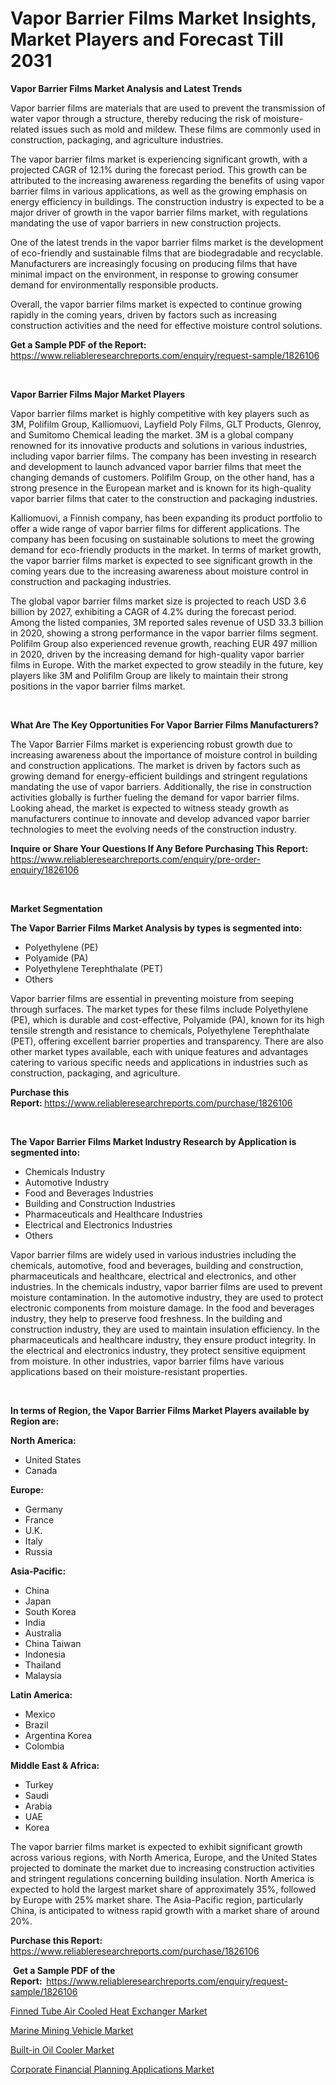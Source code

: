 <p><h1>Vapor Barrier Films Market Insights, Market Players and Forecast Till 2031</h1></p><p><strong>Vapor Barrier Films Market Analysis and Latest Trends</strong></p>
<p><p>Vapor barrier films are materials that are used to prevent the transmission of water vapor through a structure, thereby reducing the risk of moisture-related issues such as mold and mildew. These films are commonly used in construction, packaging, and agriculture industries.</p><p>The vapor barrier films market is experiencing significant growth, with a projected CAGR of 12.1% during the forecast period. This growth can be attributed to the increasing awareness regarding the benefits of using vapor barrier films in various applications, as well as the growing emphasis on energy efficiency in buildings. The construction industry is expected to be a major driver of growth in the vapor barrier films market, with regulations mandating the use of vapor barriers in new construction projects.</p><p>One of the latest trends in the vapor barrier films market is the development of eco-friendly and sustainable films that are biodegradable and recyclable. Manufacturers are increasingly focusing on producing films that have minimal impact on the environment, in response to growing consumer demand for environmentally responsible products.</p><p>Overall, the vapor barrier films market is expected to continue growing rapidly in the coming years, driven by factors such as increasing construction activities and the need for effective moisture control solutions.</p></p>
<p><strong>Get a Sample PDF of the Report:&nbsp;</strong> <a href="https://www.reliableresearchreports.com/enquiry/request-sample/1826106">https://www.reliableresearchreports.com/enquiry/request-sample/1826106</a></p>
<p>&nbsp;</p>
<p><strong>Vapor Barrier Films Major Market Players</strong></p>
<p><p>Vapor barrier films market is highly competitive with key players such as 3M, Polifilm Group, Kalliomuovi, Layfield Poly Films, GLT Products, Glenroy, and Sumitomo Chemical leading the market. 3M is a global company renowned for its innovative products and solutions in various industries, including vapor barrier films. The company has been investing in research and development to launch advanced vapor barrier films that meet the changing demands of customers. Polifilm Group, on the other hand, has a strong presence in the European market and is known for its high-quality vapor barrier films that cater to the construction and packaging industries.</p><p>Kalliomuovi, a Finnish company, has been expanding its product portfolio to offer a wide range of vapor barrier films for different applications. The company has been focusing on sustainable solutions to meet the growing demand for eco-friendly products in the market. In terms of market growth, the vapor barrier films market is expected to see significant growth in the coming years due to the increasing awareness about moisture control in construction and packaging industries.</p><p>The global vapor barrier films market size is projected to reach USD 3.6 billion by 2027, exhibiting a CAGR of 4.2% during the forecast period. Among the listed companies, 3M reported sales revenue of USD 33.3 billion in 2020, showing a strong performance in the vapor barrier films segment. Polifilm Group also experienced revenue growth, reaching EUR 497 million in 2020, driven by the increasing demand for high-quality vapor barrier films in Europe. With the market expected to grow steadily in the future, key players like 3M and Polifilm Group are likely to maintain their strong positions in the vapor barrier films market.</p></p>
<p>&nbsp;</p>
<p><strong>What Are The Key Opportunities For Vapor Barrier Films Manufacturers?</strong></p>
<p><p>The Vapor Barrier Films market is experiencing robust growth due to increasing awareness about the importance of moisture control in building and construction applications. The market is driven by factors such as growing demand for energy-efficient buildings and stringent regulations mandating the use of vapor barriers. Additionally, the rise in construction activities globally is further fueling the demand for vapor barrier films. Looking ahead, the market is expected to witness steady growth as manufacturers continue to innovate and develop advanced vapor barrier technologies to meet the evolving needs of the construction industry.</p></p>
<p><strong>Inquire or Share Your Questions If Any Before Purchasing This Report:</strong> <a href="https://www.reliableresearchreports.com/enquiry/pre-order-enquiry/1826106">https://www.reliableresearchreports.com/enquiry/pre-order-enquiry/1826106</a></p>
<p>&nbsp;</p>
<p><strong>Market Segmentation</strong></p>
<p><strong>The Vapor Barrier Films Market Analysis by types is segmented into:</strong></p>
<p><ul><li>Polyethylene (PE)</li><li>Polyamide (PA)</li><li>Polyethylene Terephthalate (PET)</li><li>Others</li></ul></p>
<p><p>Vapor barrier films are essential in preventing moisture from seeping through surfaces. The market types for these films include Polyethylene (PE), which is durable and cost-effective, Polyamide (PA), known for its high tensile strength and resistance to chemicals, Polyethylene Terephthalate (PET), offering excellent barrier properties and transparency. There are also other market types available, each with unique features and advantages catering to various specific needs and applications in industries such as construction, packaging, and agriculture.</p></p>
<p><strong>Purchase this Report:&nbsp;</strong><a href="https://www.reliableresearchreports.com/purchase/1826106">https://www.reliableresearchreports.com/purchase/1826106</a></p>
<p>&nbsp;</p>
<p><strong>The Vapor Barrier Films Market Industry Research by Application is segmented into:</strong></p>
<p><ul><li>Chemicals Industry</li><li>Automotive Industry</li><li>Food and Beverages Industries</li><li>Building and Construction Industries</li><li>Pharmaceuticals and Healthcare Industries</li><li>Electrical and Electronics Industries</li><li>Others</li></ul></p>
<p><p>Vapor barrier films are widely used in various industries including the chemicals, automotive, food and beverages, building and construction, pharmaceuticals and healthcare, electrical and electronics, and other industries. In the chemicals industry, vapor barrier films are used to prevent moisture contamination. In the automotive industry, they are used to protect electronic components from moisture damage. In the food and beverages industry, they help to preserve food freshness. In the building and construction industry, they are used to maintain insulation efficiency. In the pharmaceuticals and healthcare industry, they ensure product integrity. In the electrical and electronics industry, they protect sensitive equipment from moisture. In other industries, vapor barrier films have various applications based on their moisture-resistant properties.</p></p>
<p>&nbsp;</p>
<p><strong>In terms of Region, the Vapor Barrier Films Market Players available by Region are:</strong></p>
<p>
    <p> <strong> North America: </strong>
        <ul>
            <li>United States</li>
            <li>Canada</li>
        </ul>
        </p> 
    <p> <strong> Europe: </strong>
        <ul>
            <li>Germany</li>
            <li>France</li>
            <li>U.K.</li>
            <li>Italy</li>
            <li>Russia</li>
        </ul>
        </p> 
    <p> <strong> Asia-Pacific: </strong>
        <ul>
            <li>China</li>
            <li>Japan</li>
            <li>South Korea</li>
            <li>India</li>
            <li>Australia</li>
            <li>China Taiwan</li>
            <li>Indonesia</li>
            <li>Thailand</li>
            <li>Malaysia</li>
        </ul>
        </p> 
    <p> <strong> Latin America: </strong>
        <ul>
            <li>Mexico</li>
            <li>Brazil</li>
            <li>Argentina Korea</li>
            <li>Colombia</li>
        </ul>
        </p> 
    <p> <strong> Middle East & Africa: </strong>
        <ul>
            <li>Turkey</li>
            <li>Saudi</li>
            <li>Arabia</li>
            <li>UAE</li>
            <li>Korea</li>
        </ul>
    </p>
    </p>
<p><p>The vapor barrier films market is expected to exhibit significant growth across various regions, with North America, Europe, and the United States projected to dominate the market due to increasing construction activities and stringent regulations concerning building insulation. North America is expected to hold the largest market share of approximately 35%, followed by Europe with 25% market share. The Asia-Pacific region, particularly China, is anticipated to witness rapid growth with a market share of around 20%.</p></p>
<p><strong>Purchase this Report: </strong><a href="https://www.reliableresearchreports.com/purchase/1826106">https://www.reliableresearchreports.com/purchase/1826106</a></p>
<p>&nbsp;<strong>Get a Sample PDF of the Report:&nbsp;&nbsp;</strong><a href="https://www.reliableresearchreports.com/enquiry/request-sample/1826106">https://www.reliableresearchreports.com/enquiry/request-sample/1826106</a></p>
<p><strong></strong></p>
<p><p><a href="https://view.publitas.com/reportprime-1/finned-tube-air-cooled-heat-exchanger-market-size-growth-and-forecast-from-2023-2030/">Finned Tube Air Cooled Heat Exchanger Market</a></p><p><a href="https://view.publitas.com/reportprime-1/marine-mining-vehicle-market-size-evaluating-its-market-trends-growth-and-projections-2023-2030/">Marine Mining Vehicle Market</a></p><p><a href="https://view.publitas.com/reportprime-1/built-in-oil-cooler-market-provides-detailed-segmentation-of-this-market-based-on-type-application-and-region-and-forecast-for-the-period-from-2023-2030/">Built-in Oil Cooler Market</a></p><p><a href="https://unruly-ladybug-44b.notion.site/Corporate-Financial-Planning-Applications-Market-Size-and-Examines-its-Market-Scope-with-a-Primary-fa2155c812934dabbdf9935246c29bce">Corporate Financial Planning Applications Market</a></p></p>